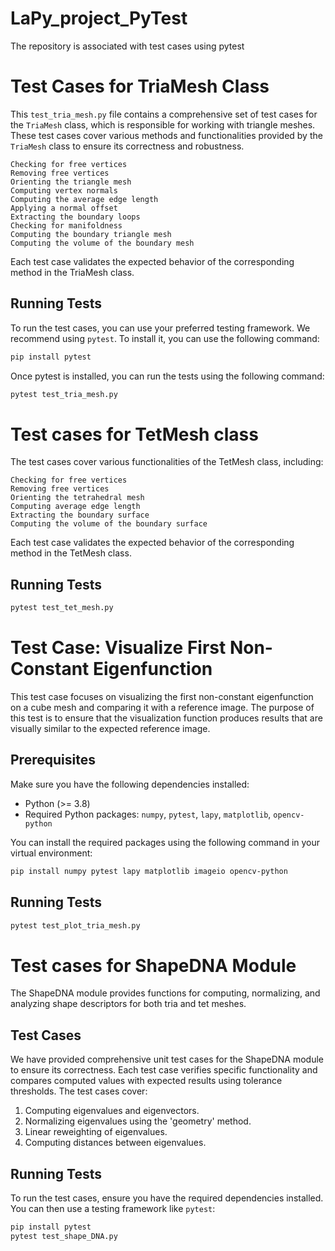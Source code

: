 # LaPy_project_PyTest
The repository is associated with test cases using pytest

# Test Cases for TriaMesh Class

This `test_tria_mesh.py` file contains a comprehensive set of test cases for the `TriaMesh` class, which is responsible for working with triangle meshes. These test cases cover various methods and functionalities provided by the `TriaMesh` class to ensure its correctness and robustness.

    Checking for free vertices
    Removing free vertices
    Orienting the triangle mesh
    Computing vertex normals
    Computing the average edge length
    Applying a normal offset
    Extracting the boundary loops
    Checking for manifoldness
    Computing the boundary triangle mesh
    Computing the volume of the boundary mesh

Each test case validates the expected behavior of the corresponding method in the TriaMesh class.

## Running Tests

To run the test cases, you can use your preferred testing framework. We recommend using `pytest`. To install it, you can use the following command:

```bash
pip install pytest
```

Once pytest is installed, you can run the tests using the following command:
```bash
pytest test_tria_mesh.py
```


# Test cases for TetMesh class

The test cases cover various functionalities of the TetMesh class, including:

    Checking for free vertices
    Removing free vertices
    Orienting the tetrahedral mesh
    Computing average edge length
    Extracting the boundary surface
    Computing the volume of the boundary surface

Each test case validates the expected behavior of the corresponding method in the TetMesh class.


## Running Tests
```bash
pytest test_tet_mesh.py
```

# Test Case: Visualize First Non-Constant Eigenfunction

This test case focuses on visualizing the first non-constant eigenfunction on a cube mesh and comparing it with a reference image. The purpose of this test is to ensure that the visualization function produces results that are visually similar to the expected reference image.

## Prerequisites

Make sure you have the following dependencies installed:

- Python (>= 3.8)
- Required Python packages: `numpy`, `pytest`, `lapy`, `matplotlib`, `opencv-python`

You can install the required packages using the following command in your virtual environment:

```bash
pip install numpy pytest lapy matplotlib imageio opencv-python
```
## Running Tests
```bash
pytest test_plot_tria_mesh.py
```




# Test cases for ShapeDNA Module
The ShapeDNA module provides functions for computing, normalizing, and analyzing shape descriptors for both tria and tet meshes. 

## Test Cases

We have provided comprehensive unit test cases for the ShapeDNA module to ensure its correctness. Each test case verifies specific functionality and compares computed values with expected results using tolerance thresholds. The test cases cover:

1. Computing eigenvalues and eigenvectors.
2. Normalizing eigenvalues using the 'geometry' method.
3. Linear reweighting of eigenvalues.
4. Computing distances between eigenvalues.

## Running Tests

To run the test cases, ensure you have the required dependencies installed. You can then use a testing framework like `pytest`:

```bash
pip install pytest
pytest test_shape_DNA.py
```

